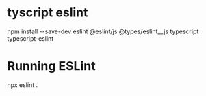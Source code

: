 # tyscript eslint
npm install --save-dev eslint @eslint/js @types/eslint__js typescript typescript-eslint


# Running ESLint
npx eslint .
